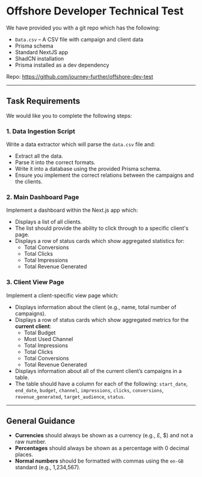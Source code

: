 # Offshore Developer Technical Test

We have provided you with a git repo which has the following:

- `Data.csv` – A CSV file with campaign and client data
- Prisma schema
- Standard NextJS app
- ShadCN installation
- Prisma installed as a dev dependency

Repo: <https://github.com/journey-further/offshore-dev-test>

---

## Task Requirements

We would like you to complete the following steps:

### 1. Data Ingestion Script

Write a data extractor which will parse the `data.csv` file and:

- Extract all the data.
- Parse it into the correct formats.
- Write it into a database using the provided Prisma schema.
- Ensure you implement the correct relations between the campaigns and the clients.

### 2. Main Dashboard Page

Implement a dashboard within the Next.js app which:

- Displays a list of all clients.
- The list should provide the ability to click through to a specific client's page.
- Displays a row of status cards which show aggregated statistics for:
  - Total Conversions
  - Total Clicks
  - Total Impressions
  - Total Revenue Generated

### 3. Client View Page

Implement a client-specific view page which:

- Displays information about the client (e.g., name, total number of campaigns).
- Displays a row of status cards which show aggregated metrics for the **current client**:
  - Total Budget
  - Most Used Channel
  - Total Impressions
  - Total Clicks
  - Total Conversions
  - Total Revenue Generated
- Displays information about all of the current client’s campaigns in a table.
- The table should have a column for each of the following: `start_date`, `end_date`, `budget`, `channel`, `impressions`, `clicks`, `conversions`, `revenue_generated`, `target_audience`, `status`.

---

## General Guidance

- **Currencies** should always be shown as a currency (e.g., £, $) and not a raw number.
- **Percentages** should always be shown as a percentage with 0 decimal places.
- **Normal numbers** should be formatted with commas using the `en-GB` standard (e.g., 1,234,567).
